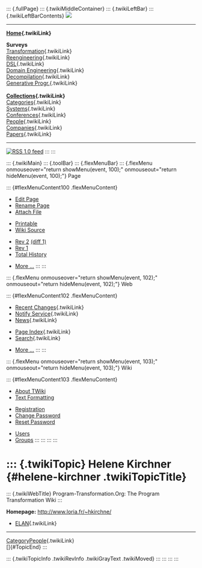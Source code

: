 ::: {.fullPage}
::: {.twikiMiddleContainer}
::: {.twikiLeftBar}
::: {.twikiLeftBarContents}
![](../pub/transformation.gif)

------------------------------------------------------------------------

**[Home](WebHome){.twikiLink}**

**Surveys**\
[Transformation](ProgramTransformation){.twikiLink}\
[Reengineering](ReengineeringWiki){.twikiLink}\
[DSL](DomainSpecificLanguages){.twikiLink}\
[Domain Engineering](DomainEngineering){.twikiLink}\
[Decompilation](DeCompilation){.twikiLink}\
[Generative Progr.](GenerativeProgrammingWiki){.twikiLink}\
\
**[Collections](CategoryCollection){.twikiLink}**\
[Categories](CategoryCategory){.twikiLink}\
[Systems](TransformationSystems){.twikiLink}\
[Conferences](TransformationConferences){.twikiLink}\
[People](TransformationPeople){.twikiLink}\
[Companies](TransformationCompanies){.twikiLink}\
[Papers](CategoryPaper){.twikiLink}

------------------------------------------------------------------------

[![](../pub/rss.gif "RSS 1.0 feed")](WebRss@skin=rss)
:::
:::

::: {.twikiMain}
::: {.toolBar}
::: {.flexMenuBar}
::: {.flexMenu onmouseover="return showMenu(event, 100);" onmouseout="return hideMenu(event, 100);"}
Page

::: {#flexMenuContent100 .flexMenuContent}
-   [Edit
    Page](http://www.program-transformation.org/edit/Transform/HeleneKirchner?t=1536826372)
-   [Rename
    Page](http://www.program-transformation.org/rename/Transform/HeleneKirchner)
-   [Attach
    File](http://www.program-transformation.org/attach/Transform/HeleneKirchner)

<!-- -->

-   [Printable](http://www.program-transformation.org/view/Transform/HeleneKirchner?skin=print.pattern)
-   [Wiki
    Source](http://www.program-transformation.org/view/Transform/HeleneKirchner?skin=text&raw=on&contenttype=text/plain)

<!-- -->

-   [Rev
    2](http://www.program-transformation.org/view/Transform/HeleneKirchner?rev=1.2)
    [(diff 1)](http://www.program-transformation.org/rdiff/Transform/HeleneKirchner?rev1=1.2&rev2=1.1)
-   [Rev
    1](http://www.program-transformation.org/view/Transform/HeleneKirchner?rev=1.1)
-   [Total
    History](http://www.program-transformation.org/rdiff/Transform/HeleneKirchner)

<!-- -->

-   [More
    \...](http://www.program-transformation.org/oops/Transform/HeleneKirchner?template=oopsmore&param1=1.2&param2=1.2)
:::
:::

::: {.flexMenu onmouseover="return showMenu(event, 102);" onmouseout="return hideMenu(event, 102);"}
Web

::: {#flexMenuContent102 .flexMenuContent}
-   [Recent Changes](WebChanges){.twikiLink}
-   [Notify Service](WebNotify){.twikiLink}
-   [News](WebNews){.twikiLink}

<!-- -->

-   [Page Index](WebIndex){.twikiLink}
-   [Search](WebSearch){.twikiLink}

<!-- -->

-   [More
    \...](http://www.program-transformation.org/oops/Transform/HeleneKirchner?template=oopsmore&param1=1.2&param2=1.2)
:::
:::

::: {.flexMenu onmouseover="return showMenu(event, 103);" onmouseout="return hideMenu(event, 103);"}
Wiki

::: {#flexMenuContent103 .flexMenuContent}
-   [About
    TWiki](http://www.program-transformation.org/view/TWiki/WebHome)
-   [Text
    Formatting](http://www.program-transformation.org/view/TWiki/TextFormattingRules)

<!-- -->

-   [Registration](http://www.program-transformation.org/view/TWiki/TWikiRegistration)
-   [Change
    Password](http://www.program-transformation.org/view/TWiki/ChangePassword)
-   [Reset
    Password](http://www.program-transformation.org/view/TWiki/ResetPassword)

<!-- -->

-   [Users](http://www.program-transformation.org/view/Main/TWikiUsers)
-   [Groups](http://www.program-transformation.org/view/Main/TWikiGroups)
:::
:::
:::
:::

::: {.twikiTopic}
Helene Kirchner {#helene-kirchner .twikiTopicTitle}
===============

::: {.twikiWebTitle}
Program-Transformation.Org: The Program Transformation Wiki
:::

**Homepage:** <http://www.loria.fr/~hkirchne/>

-   [ELAN](ELAN){.twikiLink}

------------------------------------------------------------------------

[CategoryPeople](CategoryPeople){.twikiLink}\
[]{#TopicEnd}
:::

::: {.twikiTopicInfo .twikiRevInfo .twikiGrayText .twikiMoved}
:::
:::
:::
:::
